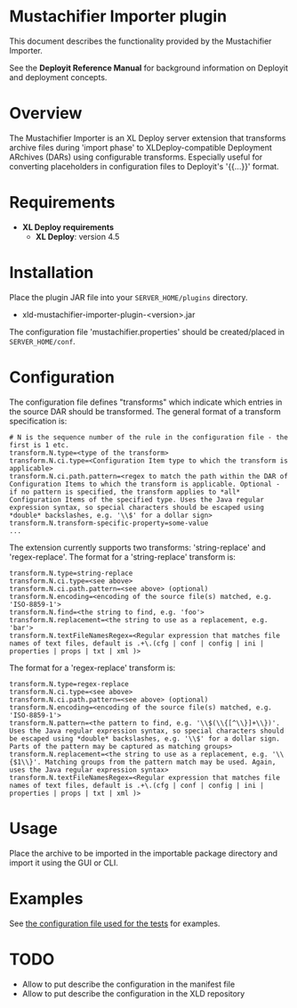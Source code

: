# Mustachifier Importer plugin #

This document describes the functionality provided by the Mustachifier Importer.

See the **Deployit Reference Manual** for background information on Deployit and deployment concepts.

# Overview #

The Mustachifier Importer is an XL Deploy server extension that transforms archive files during 'import phase' to XLDeploy-compatible Deployment ARchives (DARs) using configurable transforms.
Especially useful for converting placeholders in configuration files to Deployit's '{{...}}' format.

# Requirements #

* **XL Deploy requirements**
	* **XL Deploy**: version 4.5

# Installation #

Place the plugin JAR file into your `SERVER_HOME/plugins` directory.

- xld-mustachifier-importer-plugin-&lt;version&gt;.jar

The configuration file 'mustachifier.properties' should be created/placed in `SERVER_HOME/conf`.

# Configuration #

The configuration file defines "transforms" which indicate which entries in the source DAR should be transformed. The general format of a transform specification is:

	# N is the sequence number of the rule in the configuration file - the first is 1 etc.
	transform.N.type=<type of the transform>
	transform.N.ci.type=<Configuration Item type to which the transform is applicable>
	transform.N.ci.path.pattern=<regex to match the path within the DAR of Configuration Items to which the transform is applicable. Optional - if no pattern is specified, the transform applies to *all* Configuration Items of the specified type. Uses the Java regular expression syntax, so special characters should be escaped using *double* backslashes, e.g. '\\$' for a dollar sign>
	transform.N.transform-specific-property=some-value
	...

The extension currently supports two transforms: 'string-replace' and 'regex-replace'. The format for a 'string-replace' transform is:

	transform.N.type=string-replace
	transform.N.ci.type=<see above>
	transform.N.ci.path.pattern=<see above> (optional)
	transform.N.encoding=<encoding of the source file(s) matched, e.g. 'ISO-8859-1'>
	transform.N.find=<the string to find, e.g. 'foo'>
	transform.N.replacement=<the string to use as a replacement, e.g. 'bar'>
	transform.N.textFileNamesRegex=<Regular expression that matches file names of text files, default is .+\.(cfg | conf | config | ini | properties | props | txt | xml )>

The format for a 'regex-replace' transform is:

	transform.N.type=regex-replace
	transform.N.ci.type=<see above>
	transform.N.ci.path.pattern=<see above> (optional)
	transform.N.encoding=<encoding of the source file(s) matched, e.g. 'ISO-8859-1'>
	transform.N.pattern=<the pattern to find, e.g. '\\$(\\{[^\\}]+\\})'. Uses the Java regular expression syntax, so special characters should be escaped using *double* backslashes, e.g. '\\$' for a dollar sign. Parts of the pattern may be captured as matching groups>
	transform.N.replacement=<the string to use as a replacement, e.g. '\\{$1\\}'. Matching groups from the pattern match may be used. Again, uses the Java regular expression syntax>
	transform.N.textFileNamesRegex=<Regular expression that matches file names of text files, default is .+\.(cfg | conf | config | ini | properties | props | txt | xml )>

# Usage

Place the archive to be imported in the importable package directory and import it using the GUI or CLI.

# Examples

See [the configuration file used for the tests](https://github.com/xebialabs-community/xld-mustachifier-importer-plugin/blob/master/src/test/resources/mustachifier.properties) for examples.

# TODO #
* Allow to put describe the configuration in the manifest file
* Allow to put describe the configuration in the XLD repository

